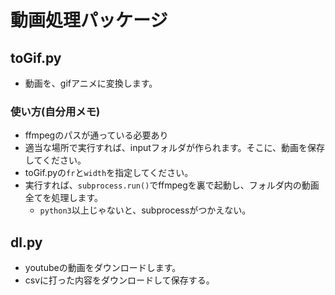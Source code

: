# 動画処理パッケージ
## toGif.py
* 動画を、gifアニメに変換します。

### 使い方(自分用メモ)
* ffmpegのパスが通っている必要あり
* 適当な場所で実行すれば、inputフォルダが作られます。そこに、動画を保存してください。
* toGif.pyの`fr`と`width`を指定してください。
* 実行すれば、`subprocess.run()`でffmpegを裏で起動し、フォルダ内の動画全てを処理します。
  * `python3`以上じゃないと、subprocessがつかえない。

## dl.py
* youtubeの動画をダウンロードします。
* csvに打った内容をダウンロードして保存する。